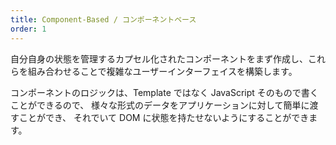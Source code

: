 ```yaml
---
title: Component-Based / コンポーネントベース
order: 1
---
```


自分自身の状態を管理するカプセル化されたコンポーネントをまず作成し、これらを組み合わせることで複雑なユーザーインターフェイスを構築します。

コンポーネントのロジックは、Template ではなく JavaScript そのもので書くことができるので、
様々な形式のデータをアプリケーションに対して簡単に渡すことができ、
それでいて DOM に状態を持たせないようにすることができます。
